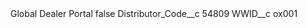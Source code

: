 <?xml version="1.0" encoding="UTF-8"?>
<CustomMetadata xmlns="http://soap.sforce.com/2006/04/metadata" xmlns:xsi="http://www.w3.org/2001/XMLSchema-instance" xmlns:xsd="http://www.w3.org/2001/XMLSchema">
    <label>Global Dealer Portal</label>
    <protected>false</protected>
    <values>
        <field>Distributor_Code__c</field>
        <value xsi:type="xsd:string">54809</value>
    </values>
    <values>
        <field>WWID__c</field>
        <value xsi:type="xsd:string">ox001</value>
    </values>
</CustomMetadata>
